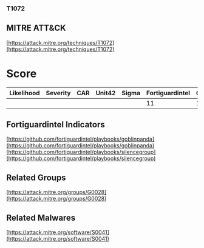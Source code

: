 
### T1072
## MITRE ATT&CK
[https://attack.mitre.org/techniques/T1072](https://attack.mitre.org/techniques/T1072)

# Score

| Likelihood | Severity | CAR | Unit42 | Sigma | Fortiguardintel | Groups | Malwares | Tools |
| ---------- | -------- | --- | ------ | ----- | --------------- | ---  | --- | --- |
 |   |   |   |   |   | 11 | 1 | 1 |   |



## Fortiguardintel Indicators

[https://github.com/fortiguardintel/playbooks/goblinpanda](https://github.com/fortiguardintel/playbooks/goblinpanda)
[https://github.com/fortiguardintel/playbooks/silencegroup](https://github.com/fortiguardintel/playbooks/silencegroup)
[]()


## Related Groups

[https://attack.mitre.org/groups/G0028](https://attack.mitre.org/groups/G0028)
[]()


## Related Malwares

[https://attack.mitre.org/software/S0041](https://attack.mitre.org/software/S0041)
[]()
